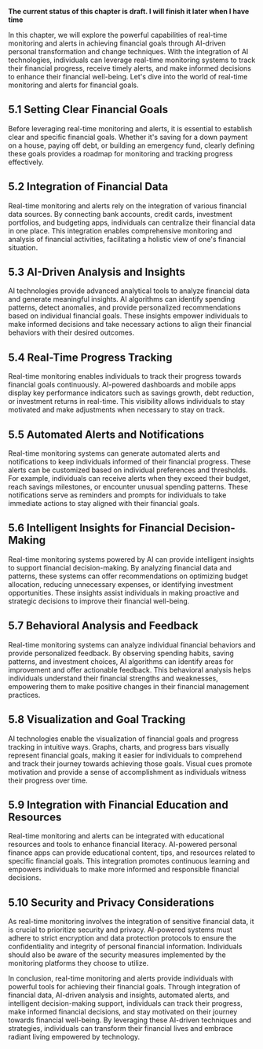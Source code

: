 **The current status of this chapter is draft. I will finish it later when I have time**

In this chapter, we will explore the powerful capabilities of real-time monitoring and alerts in achieving financial goals through AI-driven personal transformation and change techniques. With the integration of AI technologies, individuals can leverage real-time monitoring systems to track their financial progress, receive timely alerts, and make informed decisions to enhance their financial well-being. Let's dive into the world of real-time monitoring and alerts for financial goals.

5.1 Setting Clear Financial Goals
---------------------------------

Before leveraging real-time monitoring and alerts, it is essential to establish clear and specific financial goals. Whether it's saving for a down payment on a house, paying off debt, or building an emergency fund, clearly defining these goals provides a roadmap for monitoring and tracking progress effectively.

5.2 Integration of Financial Data
---------------------------------

Real-time monitoring and alerts rely on the integration of various financial data sources. By connecting bank accounts, credit cards, investment portfolios, and budgeting apps, individuals can centralize their financial data in one place. This integration enables comprehensive monitoring and analysis of financial activities, facilitating a holistic view of one's financial situation.

5.3 AI-Driven Analysis and Insights
-----------------------------------

AI technologies provide advanced analytical tools to analyze financial data and generate meaningful insights. AI algorithms can identify spending patterns, detect anomalies, and provide personalized recommendations based on individual financial goals. These insights empower individuals to make informed decisions and take necessary actions to align their financial behaviors with their desired outcomes.

5.4 Real-Time Progress Tracking
-------------------------------

Real-time monitoring enables individuals to track their progress towards financial goals continuously. AI-powered dashboards and mobile apps display key performance indicators such as savings growth, debt reduction, or investment returns in real-time. This visibility allows individuals to stay motivated and make adjustments when necessary to stay on track.

5.5 Automated Alerts and Notifications
--------------------------------------

Real-time monitoring systems can generate automated alerts and notifications to keep individuals informed of their financial progress. These alerts can be customized based on individual preferences and thresholds. For example, individuals can receive alerts when they exceed their budget, reach savings milestones, or encounter unusual spending patterns. These notifications serve as reminders and prompts for individuals to take immediate actions to stay aligned with their financial goals.

5.6 Intelligent Insights for Financial Decision-Making
------------------------------------------------------

Real-time monitoring systems powered by AI can provide intelligent insights to support financial decision-making. By analyzing financial data and patterns, these systems can offer recommendations on optimizing budget allocation, reducing unnecessary expenses, or identifying investment opportunities. These insights assist individuals in making proactive and strategic decisions to improve their financial well-being.

5.7 Behavioral Analysis and Feedback
------------------------------------

Real-time monitoring systems can analyze individual financial behaviors and provide personalized feedback. By observing spending habits, saving patterns, and investment choices, AI algorithms can identify areas for improvement and offer actionable feedback. This behavioral analysis helps individuals understand their financial strengths and weaknesses, empowering them to make positive changes in their financial management practices.

5.8 Visualization and Goal Tracking
-----------------------------------

AI technologies enable the visualization of financial goals and progress tracking in intuitive ways. Graphs, charts, and progress bars visually represent financial goals, making it easier for individuals to comprehend and track their journey towards achieving those goals. Visual cues promote motivation and provide a sense of accomplishment as individuals witness their progress over time.

5.9 Integration with Financial Education and Resources
------------------------------------------------------

Real-time monitoring and alerts can be integrated with educational resources and tools to enhance financial literacy. AI-powered personal finance apps can provide educational content, tips, and resources related to specific financial goals. This integration promotes continuous learning and empowers individuals to make more informed and responsible financial decisions.

5.10 Security and Privacy Considerations
----------------------------------------

As real-time monitoring involves the integration of sensitive financial data, it is crucial to prioritize security and privacy. AI-powered systems must adhere to strict encryption and data protection protocols to ensure the confidentiality and integrity of personal financial information. Individuals should also be aware of the security measures implemented by the monitoring platforms they choose to utilize.

In conclusion, real-time monitoring and alerts provide individuals with powerful tools for achieving their financial goals. Through integration of financial data, AI-driven analysis and insights, automated alerts, and intelligent decision-making support, individuals can track their progress, make informed financial decisions, and stay motivated on their journey towards financial well-being. By leveraging these AI-driven techniques and strategies, individuals can transform their financial lives and embrace radiant living empowered by technology.
